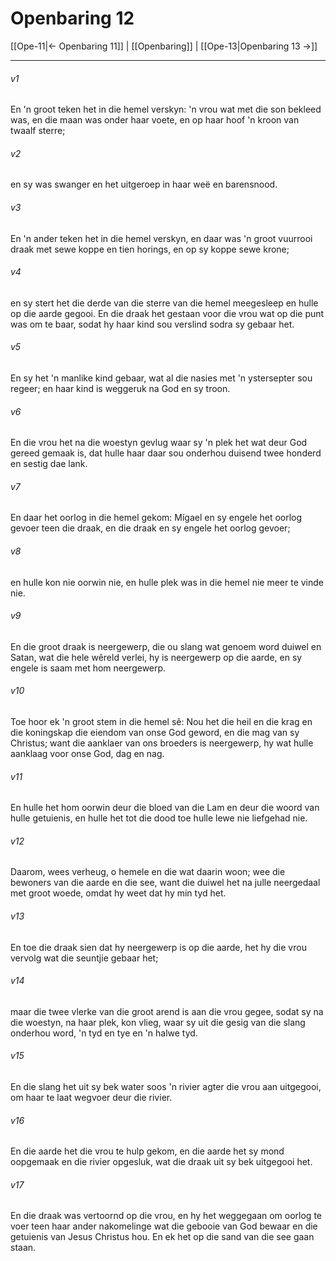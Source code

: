 # Openbaring 12

[[Ope-11|← Openbaring 11]] | [[Openbaring]] | [[Ope-13|Openbaring 13 →]]
***

###### v1
En 'n groot teken het in die hemel verskyn: 'n vrou wat met die son bekleed was, en die maan was onder haar voete, en op haar hoof 'n kroon van twaalf sterre; 
###### v2
en sy was swanger en het uitgeroep in haar weë en barensnood. 
###### v3
En 'n ander teken het in die hemel verskyn, en daar was 'n groot vuurrooi draak met sewe koppe en tien horings, en op sy koppe sewe krone; 
###### v4
en sy stert het die derde van die sterre van die hemel meegesleep en hulle op die aarde gegooi. En die draak het gestaan voor die vrou wat op die punt was om te baar, sodat hy haar kind sou verslind sodra sy gebaar het. 
###### v5
En sy het 'n manlike kind gebaar, wat al die nasies met 'n ystersepter sou regeer; en haar kind is weggeruk na God en sy troon. 
###### v6
En die vrou het na die woestyn gevlug waar sy 'n plek het wat deur God gereed gemaak is, dat hulle haar daar sou onderhou duisend twee honderd en sestig dae lank. 
###### v7
En daar het oorlog in die hemel gekom: Mígael en sy engele het oorlog gevoer teen die draak, en die draak en sy engele het oorlog gevoer; 
###### v8
en hulle kon nie oorwin nie, en hulle plek was in die hemel nie meer te vinde nie. 
###### v9
En die groot draak is neergewerp, die ou slang wat genoem word duiwel en Satan, wat die hele wêreld verlei, hy is neergewerp op die aarde, en sy engele is saam met hom neergewerp. 
###### v10
Toe hoor ek 'n groot stem in die hemel sê: Nou het die heil en die krag en die koningskap die eiendom van onse God geword, en die mag van sy Christus; want die aanklaer van ons broeders is neergewerp, hy wat hulle aanklaag voor onse God, dag en nag. 
###### v11
En hulle het hom oorwin deur die bloed van die Lam en deur die woord van hulle getuienis, en hulle het tot die dood toe hulle lewe nie liefgehad nie. 
###### v12
Daarom, wees verheug, o hemele en die wat daarin woon; wee die bewoners van die aarde en die see, want die duiwel het na julle neergedaal met groot woede, omdat hy weet dat hy min tyd het. 
###### v13
En toe die draak sien dat hy neergewerp is op die aarde, het hy die vrou vervolg wat die seuntjie gebaar het; 
###### v14
maar die twee vlerke van die groot arend is aan die vrou gegee, sodat sy na die woestyn, na haar plek, kon vlieg, waar sy uit die gesig van die slang onderhou word, 'n tyd en tye en 'n halwe tyd. 
###### v15
En die slang het uit sy bek water soos 'n rivier agter die vrou aan uitgegooi, om haar te laat wegvoer deur die rivier. 
###### v16
En die aarde het die vrou te hulp gekom, en die aarde het sy mond oopgemaak en die rivier opgesluk, wat die draak uit sy bek uitgegooi het. 
###### v17
En die draak was vertoornd op die vrou, en hy het weggegaan om oorlog te voer teen haar ander nakomelinge wat die gebooie van God bewaar en die getuienis van Jesus Christus hou. En ek het op die sand van die see gaan staan. 
